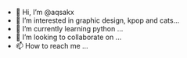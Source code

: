 - 👋 Hi, I’m @aqsakx
- 👀 I’m interested in graphic design, kpop and cats...
- 🌱 I’m currently learning python ...
- 💞️ I’m looking to collaborate on ...
- 📫 How to reach me ...

<!---
aqsakx/aqsakx is a ✨ special ✨ repository because its `README.md` (this file) appears on your GitHub profile.
You can click the Preview link to take a look at your changes.
--->
